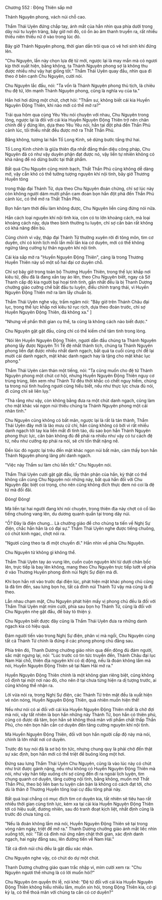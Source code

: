 




Chương 552 : Động Thiên sắp mở


Thánh Nguyên phong, vách núi chỗ cao.

Thẩm Thái Uyên đứng chắp tay, ánh mắt của hắn nhìn qua phía dưới trong dãy núi tu luyện tràng, bây giờ nơi đó, có ồn ào âm thanh truyền ra, rất nhiều thiếu niên thiếu nữ ở vào trong lúc đó.

Bây giờ Thánh Nguyên phong, thời gian dần trôi qua có vẻ hơi sinh khí đứng lên.

"Chu Nguyên, lần này chọn lựa đệ tử mới, ngược lại là may mắn mà có ngươi kịp thời xuất hiện, bằng không, ta Thánh Nguyên phong sợ là không thu được nhiều như vậy hạt giống tốt." Thẩm Thái Uyên quay đầu, nhìn qua đi theo ở bên cạnh Chu Nguyên, cười nói.

Chu Nguyên lắc đầu, nói: "Ta vốn là Thánh Nguyên phong thủ tịch, là chiêu thu đệ tử, lớn mạnh Thánh Nguyên phong, cũng là nghĩa vụ của ta."

Hắn hơi hơi dừng một chút, chợt hỏi: "Thẩm sư, không biết cái kia Huyền Nguyên Động Thiên, khi nào mới có thể mở ra?"

Trải qua hôm qua cùng Yêu Yêu nói chuyện với nhau, Chu Nguyên trong lòng, ngược lại là đối với cái kia Huyền Nguyên Động Thiên trở nên chân chính để ý đứng lên, dựa theo Yêu Yêu nói, hắn tại đột phá đến Thần Phủ cảnh lúc, tối thiểu nhất đều được mở ra Thất Thần Phủ.

Bằng không, tương lai hắn Tổ Long Kinh, sẽ dừng bước tầng thứ hai.

Tổ Long Kinh chính là giữa thiên địa nhất đẳng thần diệu công pháp, Chu Nguyên đã có như vậy duyên phận đạt được nó, vậy liền tự nhiên không có khả năng để nó dừng bước tại thất phẩm.

Bất quá Chu Nguyên cũng minh bạch, Thất Thần Phủ cũng không dễ dàng mở, vậy cần khó có thể tưởng tượng nguyên khí nội tình, bây giờ Thương Huyền tông

trong thập đại Thánh Tử, dựa theo Chu Nguyên đoán chừng, chỉ sợ lúc này còn không người dám mười phần cam đoan bọn hắn đột phá đến Thần Phủ cảnh lúc, có thể mở ra Thất Thần Phủ.

Bọn hắn tạm thời đều làm không được, Chu Nguyên liền cùng đừng nói nữa.

Hắn cách loại nguyên khí nội tình kia, còn có to lớn khoảng cách, mà loại khoảng cách này, dựa theo bình thường tu luyện, chỉ sợ căn bản rất không có khả năng đền bù.

Cũng chính vì vậy, thập đại Thánh Tử thường xuyên rời đi tông môn, tìm cơ duyên, chỉ có kinh lịch mỗi lần mỗi lần kia cơ duyên, mới có thể không ngừng tăng cường tự thân nguyên khí nội tình.

Cái kia sắp mở ra "Huyền Nguyên Động Thiên", càng là trong Thương Huyền Thiên này số một số hai đại cơ duyên chỗ.

Chỉ sợ bây giờ trong toàn bộ Thương Huyền Thiên, trong thế lực khắp nơi kiêu tử, đều đã là đang xắn tay áo lên, theo Chu Nguyên biết, ngay cả Sở Thanh cấp độ kia người bại hoại tính tình, gần nhất đều là bị Thanh Dương chưởng giáo cưỡng chế bắt đầu tu luyện, điều chỉnh trạng thái, vì Huyền Nguyên Động Thiên mở ra làm lấy chuẩn bị.

Thẩm Thái Uyên nghe vậy, trầm ngâm nói: "Bây giờ trên Thánh Châu đại lục, trong thế lực khắp nơi kiêu tử rục rịch, dựa theo đoán trước, chỉ sợ Huyền Nguyên Động Thiên, đã không xa." ]

"Nhưng về phần thời gian cụ thể, ta cũng là không cách nào biết được."

Chu Nguyên gật gật đầu, cũng chỉ có thể kiềm chế tâm tình trong lòng.

"Nói lên Huyền Nguyên Động Thiên, ngươi dẫn đầu chúng ta Thánh Nguyên phong lấy được Nguyên Trì Tế đệ nhất thành tích, chúng ta Thánh Nguyên phong liền đạt được nhiều nhất danh ngạch, bất quá ta cuối cùng chỉ để lại mười cái danh ngạch, mặt khác danh ngạch hay là tặng cho mặt khác lục phong."

Thẩm Thái Uyên cảm thán một tiếng, nói: "Ta cũng muốn cho đệ tử Thánh Nguyên phong một chút cơ hội, nhưng Huyền Nguyên Động Thiên nguy cơ trùng trùng, liền xem như Thánh Tử đều thời khắc có chết nguy hiểm, chúng ta trong núi tình huống ngươi cũng hiểu biết, nếu như thực lực chưa đủ nói, đi cũng chỉ sẽ liên lụy."

"Thà rằng như vậy, còn không bằng đưa ra một chút danh ngạch, cũng làm cho mặt khác vài ngọn núi thiếu chúng ta Thánh Nguyên phong một cái nhân tình."

Chu Nguyên cũng không có bất mãn, ngược lại là rất là tán thành, Thẩm Thái Uyên đây mới là lão mưu cử chỉ, hắn cũng không có bởi vì rất nhiều danh ngạch tới tay kia liền mất đi tỉnh táo, dù sao bọn hắn Thánh Nguyên phong thực lực, căn bản không đủ để phái ra nhiều như vậy có tư cách đệ tử, nếu như cưỡng ép phái ra nói, sẽ chỉ tổn thất nặng nề.

Đến lúc đó ngược lại trêu đến mặt khác ngọn núi bất mãn, cảm thấy bọn hắn Thánh Nguyên phong lãng phí danh ngạch.

"Việc này Thẩm sư làm chủ liền tốt." Chu Nguyên nói.

Thẩm Thái Uyên cười gật gật đầu, lấy thân phận của hắn, kỳ thật có thể không cần cùng Chu Nguyên nói những này, bất quá hắn đối với Chu Nguyên đặc biệt coi trọng, cho nên cũng không đích thực đem nó coi là đệ tử mà đối đãi.

Đông! Đông!

Mà liền tại hai người đang khi nói chuyện, trong thiên địa này chợt có cổ lão tiếng chuông vang lên, du dương quanh quẩn tại trong dãy núi.

"Ồ? Đây là điện chung... Là chưởng giáo để cho chúng ta tiến về Nghị Sự điện, chắc hẳn hẳn là có đại sự." Thẩm Thái Uyên nghe được tiếng chuông, có chút kinh ngạc, chợt nói ra.

"Ngươi cũng theo ta đi một chuyến đi." Hắn nhìn về phía Chu Nguyên.

Chu Nguyên từ không gì không thể.

Thẩm Thái Uyên tay áo vung lên, cuồn cuộn nguyên khí từ dưới chân bốc lên, trực tiếp là bay lên không, mang theo Chu Nguyên trực tiếp lướt về phía ở vào Thương Huyền phong đỉnh núi Nghị Sự điện mà đi.

Khi bọn hắn rơi vào trước đại điện lúc, phát hiện mặt khác phong chủ cũng là đã tìm đến, sau lưng bọn họ, tất cả đỉnh núi Thánh Tử vậy mà cũng là đi theo.

Lẫn nhau chạm mặt, Chu Nguyên phát hiện mấy vị phong chủ đều là đối với Thẩm Thái Uyên mặt mỉm cười, phía sau bọn họ Thánh Tử, cũng là đối với Chu Nguyên nhẹ gật đầu, để bày tỏ thiện ý.

Chu Nguyên biết được đây cũng là Thẩm Thái Uyên đưa ra những danh ngạch kia có hiệu quả.

Đám người tiến vào trong Nghị Sự điện, phân vị mà ngồi, Chu Nguyên cùng tất cả Thánh Tử chính là đứng ở các phong phong chủ đằng sau.

Phía trên đó, Thanh Dương chưởng giáo nhìn qua đến đông đủ đám người, sắc mặt ngưng lại, nói: "Lúc trước có tin tức truyền đến, Thánh Châu đại lục Nam Hải chỗ, thiên địa nguyên khí có dị động, nếu là đoán không lầm mà nói, Huyền Nguyên Động Thiên sẽ tại Nam Hải mở ra."

Huyền Nguyên Động Thiên chính là một không gian riêng biệt, cũng không cố định tại một nơi nào đó, cho nên ở tại chưa từng hiện ra dị tượng trước, ai cũng không thể nhận ra.

Lời vừa nói ra, trong Nghị Sự điện, các Thánh Tử trên mặt đều là xuất hiện vẻ nôn nóng, Huyền Nguyên Động Thiên, quả nhiên muốn hiện thế!

Nếu như nói có ai đối với cái kia Huyền Nguyên Động Thiên nhất là chờ đợi mà nói, vậy tất nhiên là bọn hắn những này Thánh Tử, bọn hắn có thiên phú, cũng có được dã tâm, bọn hắn sẽ không thoả mãn với phẩm chất thấp Thần Phủ, cho nên bọn hắn cần cơ duyên đến tăng cường nguyên khí nội tình.

Mà Huyền Nguyên Động Thiên, đối với bọn hắn người cấp độ này mà nói, chính là lớn nhất nơi cơ duyên.

Trước đó tuy nói đã là sơ bộ tin tức, nhưng chung quy là phải chờ đến thật sự xác định, bọn hắn mới có thể triệt để buông lỏng một hơi.

Đứng sau lưng Thẩm Thái Uyên Chu Nguyên, cũng là vào lúc này có chút như trút được gánh nặng, nếu như không có Huyền Nguyên Động Thiên mà nói, như vậy hắn tiếp xuống chỉ sợ cũng đến đi ra ngoài lịch luyện, tìm chung quanh cơ duyên, tăng cường nội tình, bằng không, muốn mở Thất Thần Phủ, theo bộ liền ban tu luyện căn bản là không có cách đạt tới, cho dù là thân ở Thương Huyền tông loại cự đầu tông phái này.

Bất quá loại chẳng có mục đích tìm cơ duyên kia, tất nhiên sẽ tiêu hao rất nhiều thời gian cùng tinh lực, kém xa tại cái kia Huyền Nguyên Động Thiên tới có hiệu suất, đương nhiên, sau đó tranh đoạt kịch liệt, nhất định cũng là trước đó chưa từng có.

"Nếu là đoán không lầm mà nói, Huyền Nguyên Động Thiên sẽ tại trong vòng năm ngày, triệt để mở ra." Thanh Dương chưởng giáo ánh mắt liếc nhìn xuống tới, nói: "Tất cả đỉnh núi ứng nắm chặt thời gian, xác định danh ngạch, hai ngày đằng sau, lên đường tiến về Nam Hải."

Tất cả đỉnh núi chủ đều là gật đầu xác nhận.

Chu Nguyên nghe vậy, có chút do dự một chút.

Thanh Dương chưởng giáo quan trắc nhập vi, mỉm cười xem ra: "Chu Nguyên ngươi thế nhưng là có lời muốn hỏi?"

Chu Nguyên ôm quyền thi lễ, nói khẽ: "Đệ tử đối với cái kia Huyền Nguyên Động Thiên không hiểu nhiều lắm, muốn xin hỏi, trong Động Thiên kia, có gì kỳ lạ, có thể thoả mãn với chúng ta cần có cơ duyên?"




